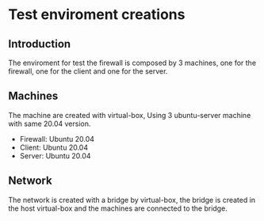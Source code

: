 # Test enviroment creations

## Introduction
The enviroment for test the firewall is composed by 3 machines, one for the firewall, one for the client and one for the server.

## Machines
The machine are created with virtual-box, Using 3 ubuntu-server machine with same 20.04 version.

- Firewall: Ubuntu 20.04
- Client: Ubuntu 20.04
- Server: Ubuntu 20.04

## Network

The network is created with a bridge by virtual-box, the bridge is created in the host virtual-box and the machines are connected to the bridge.
